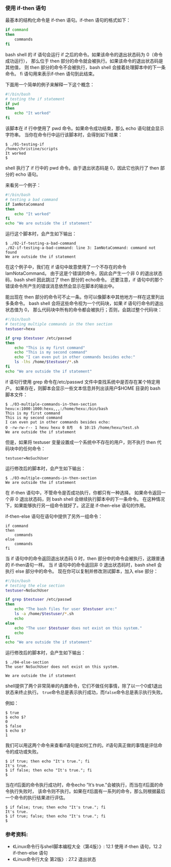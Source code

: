 ### 使用 if-then 语句

最基本的结构化命令是 if-then 语句。if-then 语句的格式如下：

```bash
if command
then
    commands
fi
```

bash shell 的 if 语句会运行 if 之后的命令。如果该命令的退出状态码为 0（命令成功运行），
那么位于 then 部分的命令就会被执行。如果该命令的退出状态码是其他值，
则 then 部分的命令不会被执行，bash shell 会接着处理脚本中的下一条命令。
fi 语句用来表示if-then 语句到此结束。

下面用一个简单的例子来解释一下这个概念：

```bash
#!/bin/bash
# testing the if statement
if pwd
then
	echo "It worked"
fi
```

该脚本在 if 行中使用了 pwd 命令。如果命令成功结束，那么 echo 语句就会显示字符串。
当你在命令行中运行该脚本时，会得到如下结果：

```
$ ./01-testing-if
/home/christine/scripts
It worked
$
```

shell 执行了 if 行中的 pwd 命令。由于退出状态码是 0，因此它也执行了 then 部分的 echo 语句。

来看另一个例子：

```bash
#!/bin/bash
# testing a bad command
if IamNotaCommand
then
	echo "It worked"
fi
echo "We are outside the if statement"
```

运行这个脚本时，会产生如下输出：

```
$ ./02-if-testing-a-bad-command
./02-if-testing-a-bad-command: line 3: IamNotaCommand: command not found
We are outside the if statement
```

在这个例子中，我们在 if 语句中故意使用了一个不存在的命令 IamNotaCommand。
由于这是个错误的命令，因此会产生一个非 0 的退出状态码，bash shell 因此跳过了 then 部分的 echo命令。
还要注意，if 语句中的那个错误命令所产生的错误消息依然会显示在脚本的输出中。

能出现在 then 部分的命令可不止一条。你可以像脚本中其他地方一样在这里列出多条命令。
bash shell 会将这些命令视为一个代码块，如果 if 语句行命令的退出状态值为 0，
那么代码块中所有的命令都会被执行；否则，会跳过整个代码块：

```bash
#!/bin/bash
# testing multiple commands in the then section
testuser=hexu

if grep $testuser /etc/passwd
then
	echo "This is my first command"
	echo "This is my second command"
	echo "I can even put in other commands besides echo:"
	ls -lhs /home/$testuser/*.sh
fi
echo "We are outside the if statement"
```

if 语句行使用 grep 命令在/etc/passwd 文件中查找系统中是否存在某个特定用户。
如果存在，则脚本会显示一些文本信息并列出该用户$HOME 目录的 bash 脚本文件：

```
$ ./03-multiple-commands-in-then-section
hexu:x:1000:1000:hexu,,,:/home/hexu:/bin/bash
This is my first command
This is my second command
I can even put in other commands besides echo:
0 -rw-rw-r-- 1 hexu hexu 0 8月   6 10:15 /home/hexu/test.sh
We are outside the if statement
```

但是，如果将 testuser 变量设置成一个系统中不存在的用户，则不执行 then 代码块中的任何命令：

```
testuser=NoSuchUser
```

运行修改后的脚本时，会产生如下输出：

```
$ ./03-multiple-commands-in-then-section
We are outside the if statement
```

在 if-then 语句中，不管命令是否成功执行，你都只有一种选择。
如果命令返回一个非 0 退出状态码，则 bash shell 会继续执行脚本中的下一条命令。
在这种情况下，如果能够执行另一组命令就好了。这正是 if-then-else 语句的作用。

if-then-else 语句在语句中提供了另外一组命令：

```
if command
then
    commands
else
    commands
fi
```

当 if 语句中的命令返回退出状态码 0 时，then 部分中的命令会被执行，这跟普通的 if-then语句一样。
当 if 语句中的命令返回非 0 退出状态码时，bash shell 会执行 else 部分中的命令。
现在你可以复制并修改测试脚本，加入 else 部分：

```bash
#!/bin/bash
# testing the else section
testuser=NoSuchUser

if grep $testuser /etc/passwd
then
	echo "The bash files for user $testuser are:"
	ls -a /home/$testuser/*.sh
	echo
else
	echo "The user $testuser does not exist on this system."
	echo
fi
echo "We are outside the if statement"
```

运行修改后的脚本时，会产生如下输出：

```
$ ./04-else-section 
The user NoSuchUser does not exist on this system.

We are outside the if statement
```

shell提供了两个非常简单的内置命令，它们不做任何事情，除了以一个0或1退出状态来终止执行。
`true`命令总是表示执行成功，而`false`命令总是表示执行失败。

例如：

```
$ true
$ echo $?
0
$ false
$ echo $?
1
```

我们可以用这两个命令来查看if语句是如何工作的。if语句真正做的事情是评估命令的成功或失败。

```
$ if true; then echo "It's true."; fi
It's true.
$ if false; then echo "It's true."; fi
$
```

当在if后面的命令执行成功时，命令echo ”It’s true.”会被执行，而当在if后面的命令执行失败时，
该命令则不执行。如果在if后面有一系列的命令，那么则根据最后一个命令的执行结果进行评估。

```
$ if false; true; then echo "It's true."; fi
It's true.
$ if true; false; then echo "It's true."; fi
$
```

### 参考资料:
- 《Linux命令行与shell脚本编程大全（第4版）》: 12.1 使用 if-then 语句，12.2 if-then-else 语句
- 《Linux命令行大全 第2版》: 27.2 退出状态

